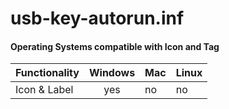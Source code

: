 # usb-key-autorun.inf

#### Operating Systems compatible with Icon and Tag

| Functionality | Windows | Mac | Linux |
| ------------- |:-------:|:----|-------|
Icon & Label | yes | no | no 
